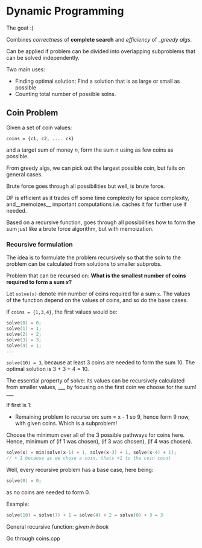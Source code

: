 # Dynamic Programming
The goat :)

Combines *correctness* of __complete search__ and *efficiency* of __greedy algs_.

Can be applied if problem can be divided into overlapping subproblems that can be solved independently.

Two main uses:
- Finding optimal solution: Find a solution that is as large or small as possible
- Counting total number of possible solns.

## Coin Problem

Given a set of coin values:
```
coins = {c1, c2, .... ck}
```
and a target sum of money *n*, form the sum n using as few coins as possible.

From greedy algs, we can pick out the largest possible coin, but fails on general cases.

Brute force goes through all possibilities but well, is brute force.

DP is efficient as it trades off some time complexity for space complexity, and__memoizes__ important computations i.e. caches it for further use if needed.

Based on a recursive function, goes through all possibilities how to form the sum just like a brute force algorithm, but with memoization.

### Recursive formulation

The idea is to formulate the problem recursively so that the soln to the problem can be calculated from solutions to smaller subprobs.

Problem that can be recursed on: __What is the smallest number of coins required to form a sum *x*?__

Let ```solve(x)``` denote min number of coins required for a sum ```x```. The values of the function depend on the values of coins, and so do the base cases.

If ```coins = {1,3,4}```, the first values would be:

```c++
solve(0) = 0;
solve(1) = 1;
solve(2) = 2;
solve(3) = 3;
solve(4) = 1;
...
```

```solve(10) = 3```, because at least 3 coins are needed to form the sum 10. The optimal solution is 3 + 3 + 4 = 10.

The essential property of solve: its values can be recursively calculated from smaller values, ___ by focusing on the first coin we choose for the sum! ___

If first is 1:
- Remaining problem to recurse on: sum = x - 1 so 9, hence form 9 now, with given coins. Which is a subproblem!

Choose the minimum over all of the 3 possible pathways for coins here.
Hence, minimum of (if 1 was chosen), (if 3 was chosen), (if 4 was chosen).

```c++
solve(x) = min(solve(x-1) + 1, solve(x-3) + 1, solve(x-4) + 1);
// + 1 because as we chose a coin, thats +1 to the coin count
```

Well, every recursive problem has a base case, here being:
```c++
solve(0) = 0;
```
as no coins are needed to form 0.

Example:
```c++
solve(10) = solve(7) + 1 = solve(4) + 2 = solve(0) + 3 = 3
```
General recursive function: *given in book*

Go through coins.cpp

